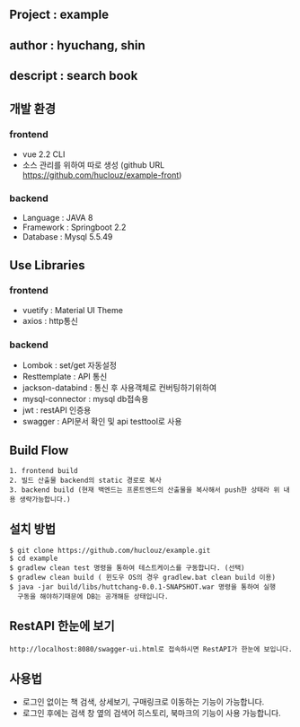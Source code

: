 ## Project : example
## author : hyuchang, shin
## descript : search book

## 개발 환경
### frontend
- vue 2.2 CLI
- 소스 관리를 위하여 따로 생성 (github URL https://github.com/huclouz/example-front) 

### backend
- Language : JAVA 8
- Framework : Springboot 2.2
- Database : Mysql 5.5.49

## Use Libraries
### frontend
- vuetify : Material UI Theme
- axios : http통신

### backend
- Lombok : set/get 자동설정
- Resttemplate : API 통신
- jackson-databind : 통신 후 사용객체로 컨버팅하기위하여
- mysql-connector :  mysql db접속용
- jwt : restAPI 인증용
- swagger : API문서 확인 및 api testtool로 사용

## Build Flow
```
1. frontend build
2. 빌드 산출물 backend의 static 경로로 복사
3. backend build (현재 백엔드는 프론트엔드의 산출물을 복사해서 push한 상태라 위 내용 생략가능합니다.)
```

## 설치 방법
```
$ git clone https://github.com/huclouz/example.git
$ cd example
$ gradlew clean test 명령을 통하여 테스트케이스를 구동합니다. (선택)
$ gradlew clean build ( 윈도우 OS의 경우 gradlew.bat clean build 이용)
$ java -jar build/libs/huttchang-0.0.1-SNAPSHOT.war 명령을 통하여 실행
  구동을 해야하기때문에 DB는 공개해둔 상태입니다.
```

## RestAPI 한눈에 보기
```
http://localhost:8080/swagger-ui.html로 접속하시면 RestAPI가 한눈에 보입니다.
```

## 사용법
- 로그인 없이는 책 검색, 상세보기, 구매링크로 이동하는 기능이 가능합니다.
- 로그인 후에는 검색 창 옆의 검색어 히스토리, 북마크의 기능이 사용 가능합니다.

